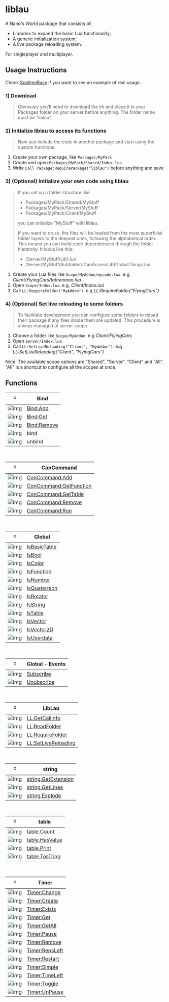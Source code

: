 # liblau

A Nano's World package that consists of:

  - Libraries to expand the basic Lua functionality;
  - A generic initialization system;
  - A live package reloading system.

For singleplayer and multiplayer.

## Usage Instructions

Check [SublimeBase](https://github.com/Xalalau/SublimeBase) if you want to see an example of real usage.

### 1) Download
> Obviously you'll need to download the lib and place it in your Packages folder on your server before anything. The folder name must be "liblau".

### 2) Initialize liblau to access its functions
> Now just include the code in another package and start using the custom functions.

1. Create your own package, like ``Packages/MyPack``
1. Create and open ``Packages/MyPack/Shared/Index.lua``
1. Write ``Call Package:RequirePackage("liblau")`` before anything and save

### 3) (Optional) Initialize your own code using liblau
> If you set up a folder structure like
> - Packages/MyPack/Shared/MyStuff
> - Packages/MyPack/Server/MyStuff
> - Packages/MyPack/Client/MyStuff
> 
> you can initialize "MyStuff" with liblau.
>
> If you want to do so, the files will be loaded from the most superficial folder layers to the deepest ones, following the alphabetical order. This means you can build code dependencies through the folder hierarchy. It looks like this:
> 
> - /Server/MyStuff/Lib1.lua
> - /Server/MyStuff/Subfolder/ICanAccessLib1GlobalThings.lua

1. Create your Lua files like ``Scope/MyAddon/mycode.lua``. e.g _Client/FlyingCars/tothemoon.lua_
1. Open ``Scope/Index.lua``. e.g. _Client/Index.lua_
1. Call ``LL:RequireFolder("MyAddon")``. e.g _LL:RequireFolder("FlyingCars")_

### 4) (Optional) Set live reloading to some folders
> To facilitate development you can configure some folders to reload their package if any files inside them are updated. This procedure is always managed at server scope.

1. Choose a folder like ``Scope/MyAddon``. e.g _Client/FlyingCars_
1. Open ``Server/Index.lua``
1. Call ``LL:SetLiveReloading("Client", "MyAddon")``. e.g _LL:SetLiveReloading("Client", "FlyingCars")_

Note: The available scope options are "Shared", "Server", "Client" and "All". "All" is a shortcut to configure all the scopes at once.

## Functions

<!---
  Shared: https://i.imgur.com/jsK5p2b.png
  Server: https://i.imgur.com/0QDsDU6.png
  Client: https://i.imgur.com/NTaK5Vd.png

  Shared Command: https://i.imgur.com/sNwqGrO.png
  Server Command: https://i.imgur.com/18cor6U.png
  Client Command: https://i.imgur.com/DEGvkBi.png
 --->

:white_medium_small_square: | Bind
------------ | -------------
![img](https://i.imgur.com/NTaK5Vd.png) | [Bind:Add](https://github.com/Xalalau/liblau/blob/master/Client/liblau/global/concommands.lua)
![img](https://i.imgur.com/NTaK5Vd.png) | [Bind:Get](https://github.com/Xalalau/liblau/blob/master/Client/liblau/global/concommands.lua)
![img](https://i.imgur.com/NTaK5Vd.png) | [Bind:Remove](https://github.com/Xalalau/liblau/blob/master/Client/liblau/global/concommands.lua)
![img](https://i.imgur.com/DEGvkBi.png) | bind
![img](https://i.imgur.com/DEGvkBi.png) | unbind

<br/>

:white_medium_small_square: | ConCommand
------------ | -------------
![img](https://i.imgur.com/jsK5p2b.png) | [ConCommand:Add](https://github.com/Xalalau/liblau/blob/master/Shared/liblau/global/concommands.lua)
![img](https://i.imgur.com/jsK5p2b.png) | [ConCommand:GetFunction](https://github.com/Xalalau/liblau/blob/master/Shared/liblau/global/concommands.lua)
![img](https://i.imgur.com/jsK5p2b.png) | [ConCommand:GetTable](https://github.com/Xalalau/liblau/blob/master/Shared/liblau/global/concommands.lua)
![img](https://i.imgur.com/jsK5p2b.png) | [ConCommand:Remove](https://github.com/Xalalau/liblau/blob/master/Shared/liblau/global/concommands.lua)
![img](https://i.imgur.com/jsK5p2b.png) | [ConCommand:Run](https://github.com/Xalalau/liblau/blob/master/Shared/liblau/global/concommands.lua)

<br/>

:white_medium_small_square: | Global
------------ | -------------
![img](https://i.imgur.com/jsK5p2b.png) | [IsBasicTable](https://github.com/Xalalau/liblau/blob/master/Shared/liblau/global/global.lua)
![img](https://i.imgur.com/jsK5p2b.png) | [IsBool](https://github.com/Xalalau/liblau/blob/master/Shared/liblau/global/global.lua)
![img](https://i.imgur.com/jsK5p2b.png) | [IsColor](https://github.com/Xalalau/liblau/blob/master/Shared/liblau/global/global.lua)
![img](https://i.imgur.com/jsK5p2b.png) | [IsFunction](https://github.com/Xalalau/liblau/blob/master/Shared/liblau/global/global.lua)
![img](https://i.imgur.com/jsK5p2b.png) | [IsNumber](https://github.com/Xalalau/liblau/blob/master/Shared/liblau/global/global.lua)
![img](https://i.imgur.com/jsK5p2b.png) | [IsQuaternion](https://github.com/Xalalau/liblau/blob/master/Shared/liblau/global/global.lua)
![img](https://i.imgur.com/jsK5p2b.png) | [IsRotator](https://github.com/Xalalau/liblau/blob/master/Shared/liblau/global/global.lua)
![img](https://i.imgur.com/jsK5p2b.png) | [IsString](https://github.com/Xalalau/liblau/blob/master/Shared/liblau/global/global.lua)
![img](https://i.imgur.com/jsK5p2b.png) | [IsTable](https://github.com/Xalalau/liblau/blob/master/Shared/liblau/global/global.lua)
![img](https://i.imgur.com/jsK5p2b.png) | [IsVector](https://github.com/Xalalau/liblau/blob/master/Shared/liblau/global/global.lua)
![img](https://i.imgur.com/jsK5p2b.png) | [IsVector2D](https://github.com/Xalalau/liblau/blob/master/Shared/liblau/global/global.lua)
![img](https://i.imgur.com/jsK5p2b.png) | [IsUserdata](https://github.com/Xalalau/liblau/blob/master/Shared/liblau/global/global.lua)

<br/>

:white_medium_small_square: | Global - Events
------------ | -------------
![img](https://i.imgur.com/jsK5p2b.png) | [Subscribe](https://github.com/Xalalau/liblau/blob/master/Shared/liblau/global/events.lua)
![img](https://i.imgur.com/jsK5p2b.png) | [Unubscribe](https://github.com/Xalalau/liblau/blob/master/Shared/liblau/global/events.lua)

<br/>

:white_medium_small_square: | LibLau
------------ | -------------
![img](https://i.imgur.com/jsK5p2b.png) | [LL:GetCallInfo](https://github.com/Xalalau/liblau/blob/master/Shared/Index.lua)
![img](https://i.imgur.com/jsK5p2b.png) | [LL:ReadFolder](https://github.com/Xalalau/liblau/blob/master/Shared/Index.lua)
![img](https://i.imgur.com/jsK5p2b.png) | [LL:RequireFolder](https://github.com/Xalalau/liblau/blob/master/Shared/Index.lua)
![img](https://i.imgur.com/0QDsDU6.png) | [LL:SetLiveReloading](https://github.com/Xalalau/liblau/blob/master/Server/Index.lua)

<br/>

:white_medium_small_square: | string
------------ | -------------
![img](https://i.imgur.com/jsK5p2b.png) | [string.GetExtension](https://github.com/Xalalau/liblau/blob/master/Shared/liblau/string/string.lua)
![img](https://i.imgur.com/jsK5p2b.png) | [string.GetLines](https://github.com/Xalalau/liblau/blob/master/Shared/liblau/string/string.lua)
![img](https://i.imgur.com/jsK5p2b.png) | [string.Explode](https://github.com/Xalalau/liblau/blob/master/Shared/liblau/string/string.lua)

<br/>

:white_medium_small_square: | table
------------ | -------------
![img](https://i.imgur.com/jsK5p2b.png) | [table.Count](https://github.com/Xalalau/liblau/blob/master/Shared/liblau/table/table.lua)
![img](https://i.imgur.com/jsK5p2b.png) | [table.HasValue](https://github.com/Xalalau/liblau/blob/master/Shared/liblau/table/table.lua)
![img](https://i.imgur.com/jsK5p2b.png) | [table.Print](https://github.com/Xalalau/liblau/blob/master/Shared/liblau/table/table.lua)
![img](https://i.imgur.com/jsK5p2b.png) | [table.TosTring](https://github.com/Xalalau/liblau/blob/master/Shared/liblau/table/table.lua)

<br/>

:white_medium_small_square: | Timer
------------ | -------------
![img](https://i.imgur.com/jsK5p2b.png) | [Timer:Change](https://github.com/Xalalau/liblau/blob/master/Shared/liblau/Timer/Timer.lua)
![img](https://i.imgur.com/jsK5p2b.png) | [Timer:Create](https://github.com/Xalalau/liblau/blob/master/Shared/liblau/Timer/Timer.lua)
![img](https://i.imgur.com/jsK5p2b.png) | [Timer:Exists](https://github.com/Xalalau/liblau/blob/master/Shared/liblau/Timer/Timer.lua)
![img](https://i.imgur.com/jsK5p2b.png) | [Timer:Get](https://github.com/Xalalau/liblau/blob/master/Shared/liblau/Timer/Timer.lua)
![img](https://i.imgur.com/jsK5p2b.png) | [Timer:GetAll](https://github.com/Xalalau/liblau/blob/master/Shared/liblau/Timer/Timer.lua)
![img](https://i.imgur.com/jsK5p2b.png) | [Timer:Pause](https://github.com/Xalalau/liblau/blob/master/Shared/liblau/Timer/Timer.lua)
![img](https://i.imgur.com/jsK5p2b.png) | [Timer:Remove](https://github.com/Xalalau/liblau/blob/master/Shared/liblau/Timer/Timer.lua)
![img](https://i.imgur.com/jsK5p2b.png) | [Timer:RepsLeft](https://github.com/Xalalau/liblau/blob/master/Shared/liblau/Timer/Timer.lua)
![img](https://i.imgur.com/jsK5p2b.png) | [Timer:Restart](https://github.com/Xalalau/liblau/blob/master/Shared/liblau/Timer/Timer.lua)
![img](https://i.imgur.com/jsK5p2b.png) | [Timer:Simple](https://github.com/Xalalau/liblau/blob/master/Shared/liblau/Timer/Timer.lua)
![img](https://i.imgur.com/jsK5p2b.png) | [Timer:TimeLeft](https://github.com/Xalalau/liblau/blob/master/Shared/liblau/Timer/Timer.lua)
![img](https://i.imgur.com/jsK5p2b.png) | [Timer:Toggle](https://github.com/Xalalau/liblau/blob/master/Shared/liblau/Timer/Timer.lua)
![img](https://i.imgur.com/jsK5p2b.png) | [Timer:UnPause](https://github.com/Xalalau/liblau/blob/master/Shared/liblau/Timer/Timer.lua)
